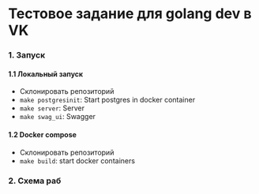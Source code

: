 # Тестовое задание для golang dev в VK

### 1. Запуск
#### 1.1 Локальный запуск
- Склонировать репозиторий
- ```make postgresinit```: Start postgres in docker container
- ```make server```: Server
- ```make swag_ui```: Swagger

#### 1.2 Docker compose
- Склонировать репозиторий
- ```make build```: start docker containers

### 2. Схема раб
